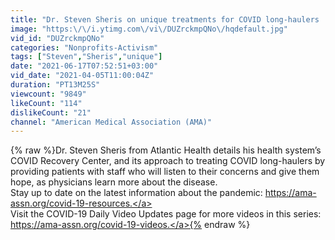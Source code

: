 ```yaml
---
title: "Dr. Steven Sheris on unique treatments for COVID long-haulers | COVID-19 Update for April 5, 2021"
image: "https:\/\/i.ytimg.com\/vi\/DUZrckmpQNo\/hqdefault.jpg"
vid_id: "DUZrckmpQNo"
categories: "Nonprofits-Activism"
tags: ["Steven","Sheris","unique"]
date: "2021-06-17T07:52:51+03:00"
vid_date: "2021-04-05T11:00:04Z"
duration: "PT13M25S"
viewcount: "9849"
likeCount: "114"
dislikeCount: "21"
channel: "American Medical Association (AMA)"
---
```

{% raw %}Dr. Steven Sheris from Atlantic Health details his health system’s COVID Recovery Center, and its approach to treating COVID long-haulers by providing patients with staff who will listen to their concerns and give them hope, as physicians learn more about the disease.<br />Stay up to date on the latest information about the pandemic: <a rel="nofollow" target="blank" href="https://ama-assn.org/covid-19-resources.">https://ama-assn.org/covid-19-resources.</a>  <br />Visit the COVID-19 Daily Video Updates page for more videos in this series: <a rel="nofollow" target="blank" href="https://ama-assn.org/covid-19-videos.">https://ama-assn.org/covid-19-videos.</a>{% endraw %}
